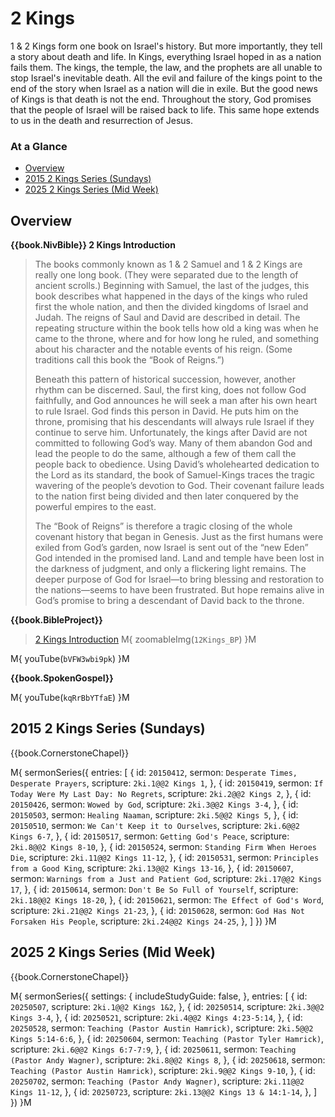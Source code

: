 # 2 Kings

1 & 2 Kings form one book on Israel's history. But more importantly,
they tell a story about death and life. In Kings, everything Israel
hoped in as a nation fails them. The kings, the temple, the law, and
the prophets are all unable to stop Israel's inevitable death. All the
evil and failure of the kings point to the end of the story when
Israel as a nation will die in exile. But the good news of Kings is
that death is not the end. Throughout the story, God promises that the
people of Israel will be raised back to life. This same hope extends
to us in the death and resurrection of Jesus.


### At a Glance

- [Overview](#overview)
- [2015 2 Kings Series (Sundays)](#2015-2-kings-series-sundays)
- [2025 2 Kings Series (Mid Week)](#2025-2-kings-series-mid-week)


## Overview

**{{book.NivBible}} 2 Kings Introduction**

> The books commonly known as 1 & 2 Samuel and 1 & 2 Kings are really
> one long book. (They were separated due to the length of ancient
> scrolls.) Beginning with Samuel, the last of the judges, this book
> describes what happened in the days of the kings who ruled first the
> whole nation, and then the divided kingdoms of Israel and Judah. The
> reigns of Saul and David are described in detail. The repeating
> structure within the book tells how old a king was when he came to the
> throne, where and for how long he ruled, and something about his
> character and the notable events of his reign. (Some traditions call
> this book the “Book of Reigns.”)
> 
> Beneath this pattern of historical succession, however, another rhythm
> can be discerned. Saul, the first king, does not follow God
> faithfully, and God announces he will seek a man after his own heart
> to rule Israel. God finds this person in David. He puts him on the
> throne, promising that his descendants will always rule Israel if they
> continue to serve him. Unfortunately, the kings after David are not
> committed to following God’s way. Many of them abandon God and lead
> the people to do the same, although a few of them call the people back
> to obedience. Using David’s wholehearted dedication to the Lord as its
> standard, the book of Samuel-Kings traces the tragic wavering of the
> people’s devotion to God. Their covenant failure leads to the nation
> first being divided and then later conquered by the powerful empires
> to the east.
> 
> The “Book of Reigns” is therefore a tragic closing of the whole
> covenant history that began in Genesis. Just as the first humans were
> exiled from God’s garden, now Israel is sent out of the “new Eden” God
> intended in the promised land. Land and temple have been lost in the
> darkness of judgment, and only a flickering light remains. The deeper
> purpose of God for Israel—to bring blessing and restoration to the
> nations—seems to have been frustrated. But hope remains alive in God’s
> promise to bring a descendant of David back to the throne.


**{{book.BibleProject}}**

> [2 Kings Introduction](https://bibleproject.com/explore/video/kings/)
M{ zoomableImg(`12Kings_BP`) }M

M{ youTube(`bVFW3wbi9pk`) }M


**{{book.SpokenGospel}}**

M{ youTube(`kqRrBbYTfaE`) }M

## 2015 2 Kings Series (Sundays)

{{book.CornerstoneChapel}}

M{ sermonSeries({
  entries: [
    { id: `20150412`, sermon: `Desperate Times, Desperate Prayers`,    scripture: `2ki.1@@2 Kings 1`,      },
    { id: `20150419`, sermon: `If Today Were My Last Day: No Regrets`, scripture: `2ki.2@@2 Kings 2`,      },
    { id: `20150426`, sermon: `Wowed by God`,                          scripture: `2ki.3@@2 Kings 3-4`,    },
    { id: `20150503`, sermon: `Healing Naaman`,                        scripture: `2ki.5@@2 Kings 5`,      },
    { id: `20150510`, sermon: `We Can't Keep it to Ourselves`,         scripture: `2ki.6@@2 Kings 6-7`,    },
    { id: `20150517`, sermon: `Getting God's Peace`,                   scripture: `2ki.8@@2 Kings 8-10`,   },
    { id: `20150524`, sermon: `Standing Firm When Heroes Die`,         scripture: `2ki.11@@2 Kings 11-12`, },
    { id: `20150531`, sermon: `Principles from a Good King`,           scripture: `2ki.13@@2 Kings 13-16`, },
    { id: `20150607`, sermon: `Warnings from a Just and Patient God`,  scripture: `2ki.17@@2 Kings 17`,    },
    { id: `20150614`, sermon: `Don't Be So Full of Yourself`,          scripture: `2ki.18@@2 Kings 18-20`, },
    { id: `20150621`, sermon: `The Effect of God's Word`,              scripture: `2ki.21@@2 Kings 21-23`, },
    { id: `20150628`, sermon: `God Has Not Forsaken His People`,       scripture: `2ki.24@@2 Kings 24-25`, },
  ]
}) }M


## 2025 2 Kings Series (Mid Week)

{{book.CornerstoneChapel}}

M{ sermonSeries({
  settings: {
    includeStudyGuide: false,
  },
  entries: [
    { id: `20250507`,                                              scripture: `2ki.1@@2 Kings 1&2`,           },
    { id: `20250514`,                                              scripture: `2ki.3@@2 Kings 3-4`,           },
    { id: `20250521`,                                              scripture: `2ki.4@@2 Kings 4:23-5:14`,     },
    { id: `20250528`, sermon: `Teaching (Pastor Austin Hamrick)`,  scripture: `2ki.5@@2 Kings 5:14-6:6`,      },
    { id: `20250604`, sermon: `Teaching (Pastor Tyler Hamrick)`,   scripture: `2ki.6@@2 Kings 6:7-7:9`,       },
    { id: `20250611`, sermon: `Teaching (Pastor Andy Wagner)`,     scripture: `2ki.8@@2 Kings 8`,             },
    { id: `20250618`, sermon: `Teaching (Pastor Austin Hamrick)`,  scripture: `2ki.9@@2 Kings 9-10`,          },
    { id: `20250702`, sermon: `Teaching (Pastor Andy Wagner)`,     scripture: `2ki.11@@2 Kings 11-12`,        },
    { id: `20250723`,                                              scripture: `2ki.13@@2 Kings 13 & 14:1-14`, },
  ]
}) }M

